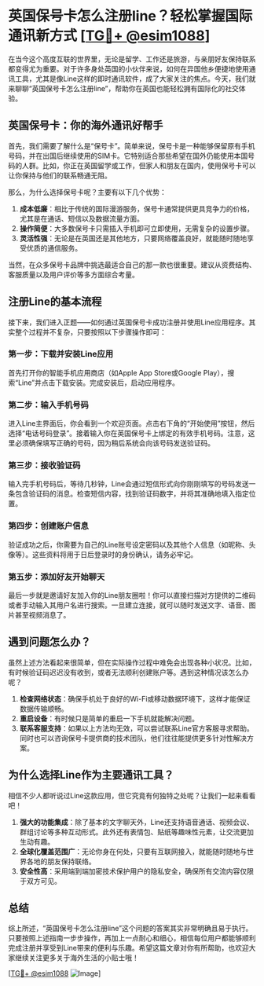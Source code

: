 # 英国保号卡怎么注册line？轻松掌握国际通讯新方式 [[TG💪+ @esim1088](https://t.me/s/esim1088)]

在当今这个高度互联的世界里，无论是留学、工作还是旅游，与亲朋好友保持联系都变得尤为重要。对于许多身处英国的小伙伴来说，如何在异国他乡便捷地使用通讯工具，尤其是像Line这样的即时通讯软件，成了大家关注的焦点。今天，我们就来聊聊“英国保号卡怎么注册line”，帮助你在英国也能轻松拥有国际化的社交体验。

## 英国保号卡：你的海外通讯好帮手

首先，我们需要了解什么是“保号卡”。简单来说，保号卡是一种能够保留原有手机号码，并在出国后继续使用的SIM卡。它特别适合那些希望在国外仍能使用本国号码的人群。比如，你正在英国留学或工作，但家人和朋友在国内，使用保号卡可以让你保持与他们的联系畅通无阻。

那么，为什么选择保号卡呢？主要有以下几个优势：

1. **成本低廉**：相比于传统的国际漫游服务，保号卡通常提供更具竞争力的价格，尤其是在通话、短信以及数据流量方面。
2. **操作简便**：大多数保号卡只需插入手机即可立即使用，无需复杂的设置步骤。
3. **灵活性强**：无论是在英国还是其他地方，只要网络覆盖良好，就能随时随地享受优质的通信服务。

当然，在众多保号卡品牌中挑选最适合自己的那一款也很重要。建议从资费结构、客服质量以及用户评价等多方面综合考量。

## 注册Line的基本流程

接下来，我们进入正题——如何通过英国保号卡成功注册并使用Line应用程序。其实整个过程并不复杂，只要按照以下步骤操作即可：

### 第一步：下载并安装Line应用

首先打开你的智能手机应用商店（如Apple App Store或Google Play），搜索“Line”并点击下载安装。完成安装后，启动应用程序。

### 第二步：输入手机号码

进入Line主界面后，你会看到一个欢迎页面。点击右下角的“开始使用”按钮，然后选择“电话号码登录”。接着输入你在英国保号卡上绑定的有效手机号码。注意，这里必须确保填写正确的号码，因为稍后系统会向该号码发送验证码。

### 第三步：接收验证码

输入完手机号码后，等待几秒钟，Line会通过短信形式向你刚刚填写的号码发送一条包含验证码的消息。检查短信内容，找到验证码数字，并将其准确地填入指定位置。

### 第四步：创建账户信息

验证成功之后，你需要为自己的Line账号设定密码以及其他个人信息（如昵称、头像等）。这些资料将用于日后登录时的身份确认，请务必牢记。

### 第五步：添加好友开始聊天

最后一步就是邀请好友加入你的Line朋友圈啦！你可以直接扫描对方提供的二维码或者手动输入其用户名进行搜索。一旦建立连接，就可以随时发送文字、语音、图片甚至视频消息了。

## 遇到问题怎么办？

虽然上述方法看起来很简单，但在实际操作过程中难免会出现各种小状况。比如，有时候验证码迟迟没有收到，或者无法顺利创建账户等。遇到这种情况该怎么办呢？

1. **检查网络状态**：确保手机处于良好的Wi-Fi或移动数据环境下，这样才能保证数据传输顺畅。
2. **重启设备**：有时候只是简单的重启一下手机就能解决问题。
3. **联系客服支持**：如果以上方法均无效，可以尝试联系Line官方客服寻求帮助。同时也可以咨询保号卡提供商的技术团队，他们往往能提供更多针对性解决方案。

## 为什么选择Line作为主要通讯工具？

相信不少人都听说过Line这款应用，但它究竟有何独特之处呢？让我们一起来看看吧！

1. **强大的功能集成**：除了基本的文字聊天外，Line还支持语音通话、视频会议、群组讨论等多种互动形式。此外还有表情包、贴纸等趣味性元素，让交流更加生动有趣。
2. **全球化覆盖范围广**：无论你身在何处，只要有互联网接入，就能随时随地与世界各地的朋友保持联络。
3. **安全性高**：采用端到端加密技术保护用户的隐私安全，确保所有交流内容仅限于双方可见。

## 总结

综上所述，“英国保号卡怎么注册line”这个问题的答案其实非常明确且易于执行。只要按照上述指南一步步操作，再加上一点耐心和细心，相信每位用户都能够顺利完成注册并享受到Line带来的便利与乐趣。希望这篇文章对你有所帮助，也欢迎大家继续关注更多关于海外生活的小贴士哦！

[[TG💪+ @esim1088](https://t.me/s/esim1088) ![Image](https://i.postimg.cc/4NQfJmqS/Snipaste-2025-05-13-00-14-12.png)]